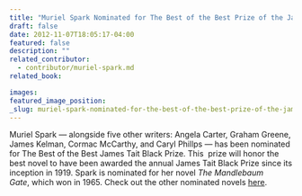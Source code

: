 ```yaml
---
title: "Muriel Spark Nominated for The Best of the Best Prize of the James Black Tait Prize"
draft: false
date: 2012-11-07T18:05:17-04:00
featured: false
description: ""
related_contributor:
  - contributor/muriel-spark.md
related_book:

images:
featured_image_position: 
_slug: muriel-spark-nominated-for-the-best-of-the-best-prize-of-the-james-black-tait-prize
---
```


Muriel Spark — alongside five other writers: Angela Carter, Graham Greene, James Kelman, Cormac McCarthy, and Caryl Phillps — has been nominated for The Best of the Best James Tait Black Prize. This  prize will honor the best novel to have been awarded the annual James Tait Black Prize since its inception in 1919. Spark is nominated for her novel _The Mandlebaum Gate_, which won in 1965. Check out the other nominated novels [here](http://www.ed.ac.uk/news/all-news/books-221012).

